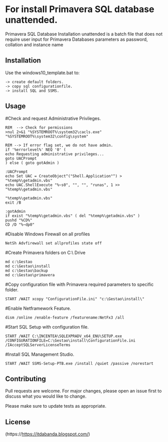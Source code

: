 # For install Primavera SQL database unattended.

Primavera SQL Database Installation unattended is a batch file that does not require user input for Primavera Databases parameters as password, collation and instance name 

## Installation

Use the windows10_template.bat to:

    -> create default folders.
    -> copy sql configurationfile.
    -> install SQL and SSMS.


## Usage

#Check and request Administrative Privileges.
  
    REM  --> Check for permissions
    >nul 2>&1 "%SYSTEMROOT%\system32\cacls.exe" "%SYSTEMROOT%\system32\config\system"

    REM --> If error flag set, we do not have admin.
    if '%errorlevel%' NEQ '0' (
    echo Requesting administrative privileges...
    goto UACPrompt
    ) else ( goto gotAdmin )

    :UACPrompt
    echo Set UAC = CreateObject^("Shell.Application"^) > "%temp%\getadmin.vbs"
    echo UAC.ShellExecute "%~s0", "", "", "runas", 1 >> "%temp%\getadmin.vbs"

    "%temp%\getadmin.vbs"
    exit /B

    :gotAdmin
    if exist "%temp%\getadmin.vbs" ( del "%temp%\getadmin.vbs" )
    pushd "%CD%"
    CD /D "%~dp0"

#Disable Windows Firewall on all profiles

    NetSh Advfirewall set allprofiles state off

#Create Primavera folders on C:\ Drive

    md c:\Gestao
    md c:\Gestao\install
    md c:\Gestao\backup
    md c:\Gestao\primavera

#Copy configuration file with Primavera required parameters to specific folder.

    START /WAIT xcopy "ConfigurationFile.ini" "c:\Gestao\install\"

#Enable Netframework Feature.

    dism /online /enable-feature /featurename:NetFx3 /all

#Start SQL Setup with configuration file.

    START /WAIT C:\INCENTEA\SQLEXPRADV_x64_ENU\SETUP.exe /CONFIGURATIONFILE=C:\Gestao\install\ConfigurationFile.ini /IAcceptSQLServerLicenseTerms

#Install SQL Management Studio.

    START /WAIT SSMS-Setup-PTB.exe /install /quiet /passive /norestart

## Contributing

Pull requests are welcome. For major changes, please open an issue first
to discuss what you would like to change.

Please make sure to update tests as appropriate.

## License

(https://https://itdabanda.blogspot.com/)
